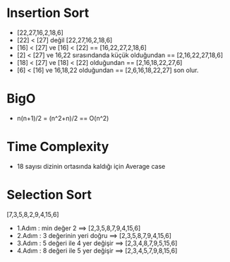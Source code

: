 # Insertion Sort
- [22,27,16,2,18,6] 
- [22] < [27] değil [22,27,16,2,18,6]
- [16] < [27] ve [16] < [22] == [16,22,27,2,18,6]
- [2] < [27]  ve 16,22 sırasındanda küçük olduğundan == [2,16,22,27,18,6]
- [18] < [27] ve [18] < [22] olduğundan == [2,16,18,22,27,6]
- [6] < [16]  ve 16,18,22 olduğundan == [2,6,16,18,22,27] son olur.

# BigO
- n(n+1)/2 = (n^2+n)/2 == O(n^2)

# Time Complexity
- 18 sayısı dizinin ortasında kaldığı için Average case 

# Selection Sort
[7,3,5,8,2,9,4,15,6]

- 1.Adım : min değer 2 ==> [2,3,5,8,7,9,4,15,6]
- 2.Adım : 3 değerinin yeri doğru ==> [2,3,5,8,7,9,4,15,6]
- 3.Adım : 5 değeri ile 4 yer değişir ==> [2,3,4,8,7,9,5,15,6]
- 4.Adım : 8 değeri ile 5 yer değişir ==> [2,3,4,5,7,9,8,15,6]
